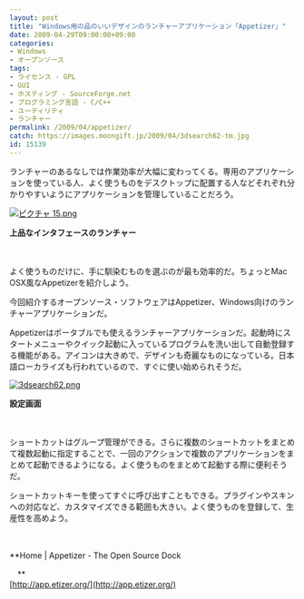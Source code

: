 ```yaml
---
layout: post
title: "Windows用の品のいいデザインのランチャーアプリケーション「Appetizer」"
date: 2009-04-29T09:00:00+09:00
categories:
- Windows
- オープンソース
tags: 
- ライセンス - GPL
- GUI
- ホスティング - SourceForge.net
- プログラミング言語 - C/C++
- ユーティリティ
- ランチャー
permalink: /2009/04/appetizer/
catch: https://images.moongift.jp/2009/04/3dsearch62-tm.jpg
id: 15139
---
```

ランチャーのあるなしでは作業効率が大幅に変わってくる。専用のアプリケーションを使っている人、よく使うものをデスクトップに配置する人などそれぞれ分かりやすいようにアプリケーションを管理していることだろう。

  

[![ピクチャ 15.png](https://images.moongift.jp/2009/04/15-tm2.jpg)](https://images.moongift.jp/2009/04/152.png)  
  
**上品なインタフェースのランチャー**

  

　

  

よく使うものだけに、手に馴染むものを選ぶのが最も効率的だ。ちょっとMac OSX風なAppetizerを紹介しよう。

  

今回紹介するオープンソース・ソフトウェアはAppetizer、Windows向けのランチャーアプリケーションだ。

  
<!--more-->

Appetizerはポータブルでも使えるランチャーアプリケーションだ。起動時にスタートメニューやクイック起動に入っているプログラムを洗い出して自動登録する機能がある。アイコンは大きめで、デザインも奇麗なものになっている。日本語ローカライズも行われているので、すぐに使い始められそうだ。

  

[![3dsearch62.png](https://images.moongift.jp/2009/04/3dsearch62-tm.jpg)](https://images.moongift.jp/2009/04/3dsearch62.png)  
  
**設定画面**

  

　

  

ショートカットはグループ管理ができる。さらに複数のショートカットをまとめて複数起動に指定することで、一回のアクションで複数のアプリケーションをまとめて起動できるようになる。よく使うものをまとめて起動する際に便利そうだ。

  

ショートカットキーを使ってすぐに呼び出すこともできる。プラグインやスキンへの対応など、カスタマイズできる範囲も大きい。よく使うものを登録して、生産性を高めよう。

  

　

  

**Home | Appetizer - The Open Source Dock  
  
　**  
  [http://app.etizer.org/](http://app.etizer.org/)

  
